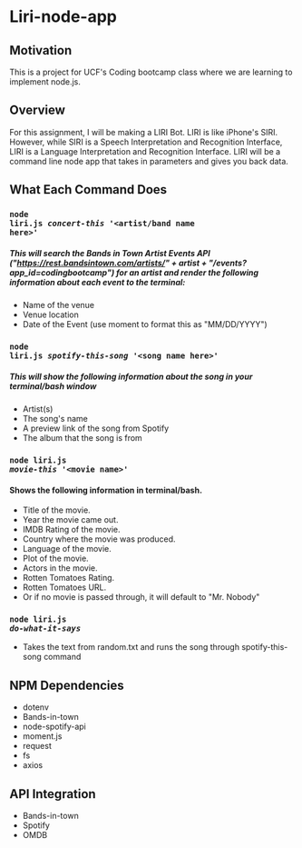   # Liri-node-app



## Motivation
This is a project for UCF's Coding bootcamp class where we are learning to implement node.js.

## Overview
For this assignment, I will be making a LIRI Bot. LIRI is like iPhone's SIRI. However, while SIRI is a Speech Interpretation and Recognition Interface, LIRI is a Language Interpretation and Recognition Interface. LIRI will be a command line node app that takes in parameters and gives you back data.

## What Each Command Does

### <code>node liri.js *concert-this* '<artist/band name here>'</code>
##### This will search the Bands in Town Artist Events API ("https://rest.bandsintown.com/artists/" + artist + "/events?       app_id=codingbootcamp") for an artist and render the following information about each event to the terminal:
  - Name of the venue
  - Venue location
  - Date of the Event (use moment to format this as "MM/DD/YYYY")

### <code>node liri.js *spotify-this-song* '&lt;song name here&gt;' </code>
##### This will show the following information about the song in your terminal/bash window
- Artist(s)
- The song's name
- A preview link of the song from Spotify
- The album that the song is from

### <code>node liri.js *movie-this* '&lt;movie name&gt;'</code>
#### Shows the following information in terminal/bash.
- Title of the movie.
- Year the movie came out.
- IMDB Rating of the movie.
- Country where the movie was produced.
- Language of the movie.
- Plot of the movie.
- Actors in the movie.
- Rotten Tomatoes Rating.
- Rotten Tomatoes URL.
- Or if no movie is passed through, it will default to "Mr. Nobody"

### <code>node liri.js *do-what-it-says*</code>
- Takes the text from random.txt and runs the song through spotify-this-song command

## NPM Dependencies
* dotenv
* Bands-in-town
* node-spotify-api
* moment.js
* request
* fs
* axios


## API Integration
* Bands-in-town
* Spotify
* OMDB


